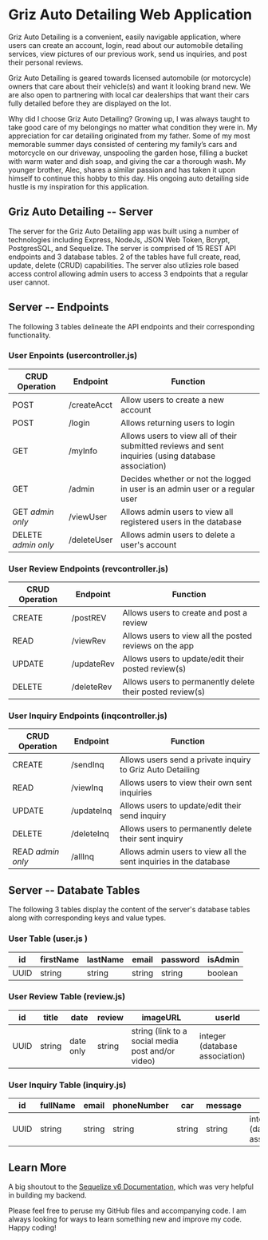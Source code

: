 # Griz Auto Detailing Web Application

Griz Auto Detailing is a convenient, easily navigable application, where users can create an account, login, read about our automobile detailing services, view pictures of our previous work, send us inquiries, and post their personal reviews.

Griz Auto Detailing is geared towards licensed automobile (or motorcycle) owners that care about their vehicle(s) and want it looking brand new. We are also open to partnering with local car dealerships that want their cars fully detailed before they are displayed on the lot.

Why did I choose Griz Auto Detailing? Growing up, I was always taught to take good care of my belongings no matter what condition they were in. My appreciation for car detailing originated from my father. Some of my most memorable summer days consisted of centering my family’s cars and motorcycle on our driveway, unspooling the garden hose, filling a bucket with warm water and dish soap, and giving the car a thorough wash. My younger brother, Alec, shares a similar passion and has taken it upon himself to continue this hobby to this day. His ongoing auto detailing side hustle is my inspiration for this application.

## Griz Auto Detailing -- Server

The server for the Griz Auto Detailing app was built using a number of technologies including Express, NodeJs, JSON Web Token, Bcrypt, PostgresSQL, and Sequelize. The server is comprised of 15 REST API endpoints and 3 database tables. 2 of the tables have full create, read, update, delete (CRUD) capabilities. The server also utlizies role based access control allowing admin users to access 3 endpoints that a regular user cannot.

## Server -- Endpoints

The following 3 tables delineate the API endpoints and their corresponding functionality.

### User Enpoints (usercontroller.js)

|  CRUD Operation  |  Endpoint   |             Function          |
| ---------------- | ----------- | ----------------------------- |
|    POST          | /createAcct | Allow users to create a new      account   |
|    POST          | /login      | Allows returning users to login |
|    GET           | /myInfo     | Allows users to view all of their submitted reviews and sent inquiries (using database association) |
|    GET           | /admin      | Decides whether or not the logged in user is an admin user or a regular user |
|  GET *admin only* | /viewUser   | Allows admin users to view all registered users in the database |
|DELETE *admin only*| /deleteUser | Allows admin users to delete a user's account |

### User Review Endpoints (revcontroller.js)

|  CRUD Operation  |  Endpoint   |             Function          |
| ---------------- | ----------- | ----------------------------- |
|    CREATE        | /postREV    | Allows users to create and post a review |
|   READ           | /viewRev    | Allows users to view all the posted reviews on the app |
|  UPDATE          | /updateRev  | Allows users to update/edit their posted review(s) |
|  DELETE          | /deleteRev  | Allows users to permanently delete their posted review(s) |

### User Inquiry Endpoints (inqcontroller.js)

|  CRUD Operation  |  Endpoint   |             Function          |
| ---------------- | ----------- | ----------------------------- |
|    CREATE        | /sendInq    | Allows users send a private inquiry to Griz Auto Detailing |
|    READ          | /viewInq    | Allows users to view their own sent inquiries |
|    UPDATE        | /updateInq   | Allows users to update/edit their send inquiry |
|    DELETE        | /deleteInq   | Allows users to permanently delete their sent inquiry |
| READ *admin only* | /allInq     | Allows admin users to view all the sent inquiries in the database |

## Server -- Databate Tables

The following 3 tables display the content of the server's database tables along with corresponding keys and value types.

### User Table  (user.js )

|  id |  firstName | lastName | email | password | isAdmin |
| --- | ---------- | -------- | ----- | -------- | ------- |
| UUID | string    | string   | string | string | boolean |

### User Review Table (review.js)

|  id |  title     | date     | review | imageURL | userId |
| --- | ---------- | -------- | -----  | -------- | ------- |
| UUID | string    | date only | string | string (link to a social media post and/or video) | integer (database association) |

### User Inquiry Table (inquiry.js)

|  id |  fullName  | email    | phoneNumber | car | message | userId |
| --- | ---------- | -------- | -----       | -------- | ------- | ---- |
| UUID | string    | string   | string      | string | string | integer (database association) |

## Learn More

A big shoutout to the [Sequelize v6 Documentation](https://sequelize.org/), which was very helpful in building my backend.

Please feel free to peruse my GitHub files and accompanying code. I am always looking for ways to learn something new and improve my code. Happy coding!